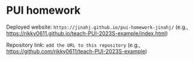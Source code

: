 # PUI homework

Deployed website: `https://jinahj.github.io/pui-homework-jinahj/` (e.g., https://rikky0611.github.io/teach-PUI-2023S-example/index.html)

Repository link: `add the URL to this repository` (e.g., https://github.com/rikky0611/teach-PUI-2023S-example)
